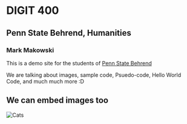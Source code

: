 # DIGIT 400
## Penn State Behrend, Humanities
### Mark Makowski

This is a demo site for the students of [Penn State Behrend](http://behrend.psu.edu/)

We are talking about images, sample code, Psuedo-code, Hello World Code, and much much more :D

## We can embed images too

![Cats](https://media.glamour.com/photos/5695d13716d0dc3747ee2537/master/w_1024,c_limit/fashion-blogs-slaves-to-fashion-2012-05-14-0512-united-bamboo-cat-calendar-casting-2013-fa.jpg)
